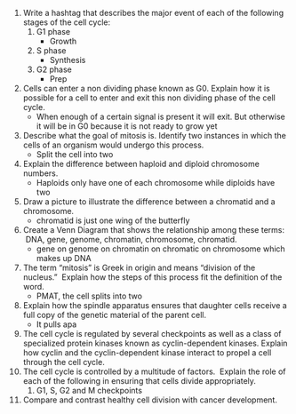 1. Write a hashtag that describes the major event of each of the following stages of the cell cycle:  
	1. G1 phase
		- Growth
	2. S phase 
		- Synthesis
	3. G2 phase
		- Prep
2. Cells can enter a non dividing phase known as G0. Explain how it is possible for a cell to enter and exit this non dividing phase of the cell cycle.
	- When enough of a certain signal is present it will exit. But otherwise it will be in G0 because it is not ready to grow yet
3. Describe what the goal of mitosis is. Identify two instances in which the cells of an organism would undergo this process.
	- Split the cell into two
4. Explain the difference between haploid and diploid chromosome numbers.
	- Haploids only have one of each chromosome while diploids have two
5. Draw a picture to illustrate the difference between a chromatid and a chromosome.
	- chromatid is just one wing of the butterfly
6. Create a Venn Diagram that shows the relationship among these terms:  DNA, gene, genome, chromatin, chromosome, chromatid.
	- gene on genome on chromatin on chromatic on chromosome which makes up DNA
7. The term “mitosis” is Greek in origin and means “division of the nucleus.”  Explain how the steps of this process fit the definition of the word.
	- PMAT, the cell splits into two
8. Explain how the spindle apparatus ensures that daughter cells receive a full copy of the genetic material of the parent cell.
	- It pulls apa
9. The cell cycle is regulated by several checkpoints as well as a class of specialized protein kinases known as cyclin-dependent kinases. Explain how cyclin and the cyclin-dependent kinase interact to propel a cell through the cell cycle.
10. The cell cycle is controlled by a multitude of factors.  Explain the role of each of the following in ensuring that cells divide appropriately.  
	1. G1, S, G2 and M checkpoints
11. Compare and contrast healthy cell division with cancer development.